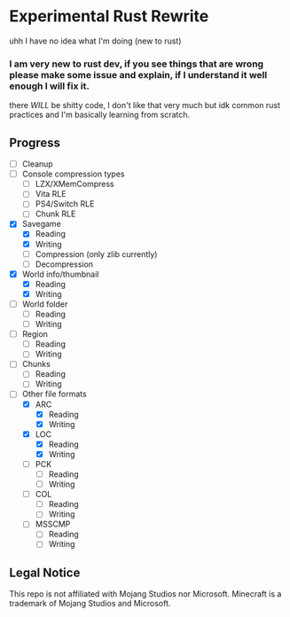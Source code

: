 # Experimental Rust Rewrite
uhh I have no idea what I'm doing (new to rust)
### I am very new to rust dev, if you see things that are wrong please make some issue and explain, if I understand it well enough I will fix it.
there *WILL* be shitty code, I don't like that very much but idk common rust practices and I'm basically learning from scratch.
## Progress

- [ ] Cleanup
- [ ] Console compression types
    - [ ] LZX/XMemCompress
    - [ ] Vita RLE
    - [ ] PS4/Switch RLE
    - [ ] Chunk RLE
- [x] Savegame
    - [X] Reading
    - [X] Writing
    - [ ] Compression (only zlib currently)
    - [ ] Decompression
- [X] World info/thumbnail
    - [X] Reading
    - [X] Writing
- [ ] World folder
    - [ ] Reading
    - [ ] Writing
- [ ] Region
    - [ ] Reading
    - [ ] Writing
- [ ] Chunks
    - [ ] Reading
    - [ ] Writing
- [ ] Other file formats
    - [X] ARC
        - [X] Reading
        - [X] Writing
    - [X] LOC
        - [X] Reading
        - [X] Writing
    - [ ] PCK
        - [ ] Reading
        - [ ] Writing
    - [ ] COL
        - [ ] Reading
        - [ ] Writing
    - [ ] MSSCMP
        - [ ] Reading
        - [ ] Writing

## Legal Notice
This repo is not affiliated with Mojang Studios nor Microsoft. Minecraft is a trademark of Mojang Studios and Microsoft.
